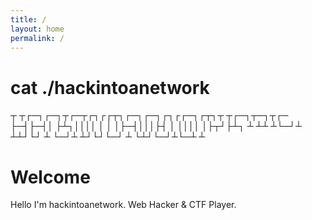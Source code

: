 ```yaml
---
title: /
layout: home
permalink: /
---
```


# cat ./hackintoanetwork

┬ ┬┌─┐┌─┐┬┌─┬┌┐┌┌┬┐┌─┐┌─┐┌┐┌┌─┐┌┬┐┬ ┬┌─┐┬─┐┬┌─
├─┤├─┤│  ├┴┐││││ │ │ │├─┤│││├┤  │ ││││ │├┬┘├┴┐
┴ ┴┴ ┴└─┘┴ ┴┴┘└┘ ┴ └─┘┴ ┴┘└┘└─┘ ┴ └┴┘└─┘┴└─┴ ┴
                                                                                                                                          
# Welcome  
  
Hello I'm hackintoanetwork.
Web Hacker & CTF Player.
